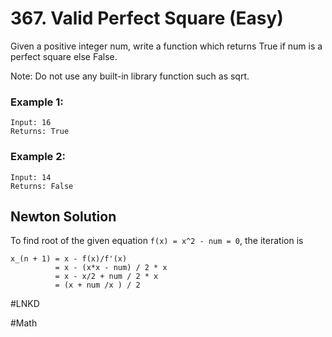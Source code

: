 # 367. Valid Perfect Square (Easy)

Given a positive integer num, write a function which returns True if num is a perfect square else False.

Note: Do not use any built-in library function such as sqrt.

### Example 1:
```
Input: 16
Returns: True
```

### Example 2:
```
Input: 14
Returns: False
```

## Newton Solution
To find root of the given equation `f(x) = x^2 - num = 0`, the iteration is
```
x_(n + 1) = x - f(x)/f'(x)
          = x - (x*x - num) / 2 * x
          = x - x/2 + num / 2 * x
          = (x + num /x ) / 2

```

#LNKD

#Math
